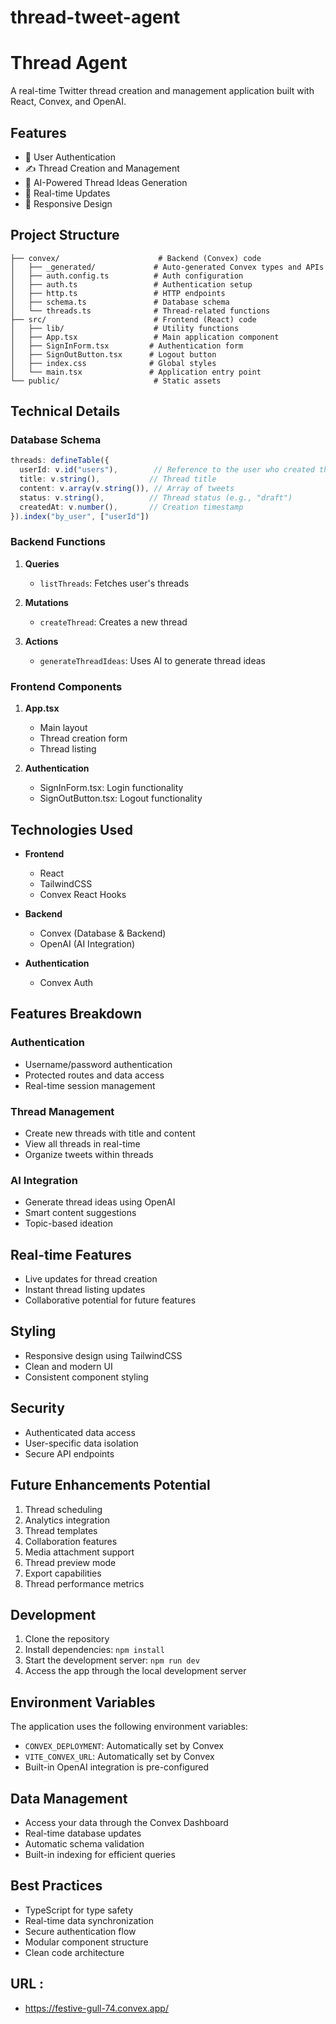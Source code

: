 # thread-tweet-agent
# Thread Agent

A real-time Twitter thread creation and management application built with React, Convex, and OpenAI.

## Features

- 🔐 User Authentication
- ✍️ Thread Creation and Management
- 🤖 AI-Powered Thread Ideas Generation
- 🔄 Real-time Updates
- 📱 Responsive Design

## Project Structure

```
├── convex/                      # Backend (Convex) code
│   ├── _generated/             # Auto-generated Convex types and APIs
│   ├── auth.config.ts          # Auth configuration
│   ├── auth.ts                 # Authentication setup
│   ├── http.ts                 # HTTP endpoints
│   ├── schema.ts               # Database schema
│   └── threads.ts              # Thread-related functions
├── src/                        # Frontend (React) code
│   ├── lib/                    # Utility functions
│   ├── App.tsx                 # Main application component
│   ├── SignInForm.tsx         # Authentication form
│   ├── SignOutButton.tsx      # Logout button
│   ├── index.css              # Global styles
│   └── main.tsx               # Application entry point
└── public/                     # Static assets
```

## Technical Details

### Database Schema

```typescript
threads: defineTable({
  userId: v.id("users"),        // Reference to the user who created the thread
  title: v.string(),           // Thread title
  content: v.array(v.string()), // Array of tweets
  status: v.string(),          // Thread status (e.g., "draft")
  createdAt: v.number(),       // Creation timestamp
}).index("by_user", ["userId"])
```

### Backend Functions

1. **Queries**
   - `listThreads`: Fetches user's threads

2. **Mutations**
   - `createThread`: Creates a new thread

3. **Actions**
   - `generateThreadIdeas`: Uses AI to generate thread ideas

### Frontend Components

1. **App.tsx**
   - Main layout
   - Thread creation form
   - Thread listing

2. **Authentication**
   - SignInForm.tsx: Login functionality
   - SignOutButton.tsx: Logout functionality

## Technologies Used

- **Frontend**
  - React
  - TailwindCSS
  - Convex React Hooks

- **Backend**
  - Convex (Database & Backend)
  - OpenAI (AI Integration)

- **Authentication**
  - Convex Auth

## Features Breakdown

### Authentication
- Username/password authentication
- Protected routes and data access
- Real-time session management

### Thread Management
- Create new threads with title and content
- View all threads in real-time
- Organize tweets within threads

### AI Integration
- Generate thread ideas using OpenAI
- Smart content suggestions
- Topic-based ideation

## Real-time Features
- Live updates for thread creation
- Instant thread listing updates
- Collaborative potential for future features

## Styling
- Responsive design using TailwindCSS
- Clean and modern UI
- Consistent component styling

## Security
- Authenticated data access
- User-specific data isolation
- Secure API endpoints

## Future Enhancements Potential
1. Thread scheduling
2. Analytics integration
3. Thread templates
4. Collaboration features
5. Media attachment support
6. Thread preview mode
7. Export capabilities
8. Thread performance metrics

## Development

1. Clone the repository
2. Install dependencies: `npm install`
3. Start the development server: `npm run dev`
4. Access the app through the local development server

## Environment Variables
The application uses the following environment variables:
- `CONVEX_DEPLOYMENT`: Automatically set by Convex
- `VITE_CONVEX_URL`: Automatically set by Convex
- Built-in OpenAI integration is pre-configured

## Data Management
- Access your data through the Convex Dashboard
- Real-time database updates
- Automatic schema validation
- Built-in indexing for efficient queries

## Best Practices
- TypeScript for type safety
- Real-time data synchronization
- Secure authentication flow
- Modular component structure
- Clean code architecture

## URL : 
- https://festive-gull-74.convex.app/
